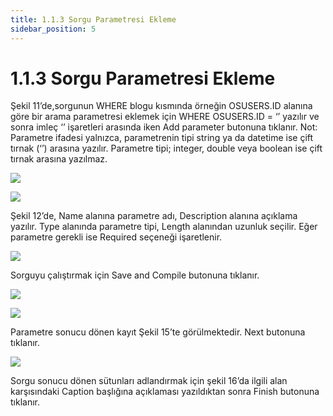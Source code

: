 ```yaml
---
title: 1.1.3 Sorgu Parametresi Ekleme
sidebar_position: 5
---
```


# 1.1.3 Sorgu Parametresi Ekleme

Şekil 11’de,sorgunun WHERE blogu kısmında örneğin OSUSERS.ID alanına göre bir arama parametresi eklemek için WHERE OSUSERS.ID = ‘’ yazılır  ve sonra imleç ‘’ işaretleri arasında iken Add parameter butonuna tıklanır. 
Not: Parametre ifadesi yalnızca, parametrenin tipi string ya da datetime ise çift tırnak (‘’) arasına yazılır. Parametre tipi; integer, double veya boolean ise çift tırnak arasına yazılmaz.


![](https://docsbimser.blob.core.windows.net/imagecontainer/auto-upload4bb3cb7b-b4ae-4699-a7d5-b811f5d472c4)

![](https://docsbimser.blob.core.windows.net/imagecontainer/auto-upload12594b54-8e93-4e8f-aff7-81e12f3237a1)

Şekil 12’de, Name alanına parametre adı, Description alanına açıklama yazılır. Type alanında parametre tipi, Length alanından uzunluk seçilir. Eğer parametre gerekli ise Required seçeneği işaretlenir. 

![](https://docsbimser.blob.core.windows.net/imagecontainer/auto-upload1120a41e-0d1e-4dd6-8877-f501a1fdba73)

Sorguyu çalıştırmak için Save and Compile butonuna tıklanır. 

![](https://docsbimser.blob.core.windows.net/imagecontainer/auto-uploadb457a245-2eb4-462b-9cc5-7add92b3b10c)

![](https://docsbimser.blob.core.windows.net/imagecontainer/auto-upload0d44f517-d2c0-481e-87b8-ae80e3e5dc27)

Parametre sonucu dönen kayıt Şekil 15’te görülmektedir. Next butonuna tıklanır. 

![](https://docsbimser.blob.core.windows.net/imagecontainer/auto-uploade272fc62-6c18-49df-8455-da877c16122e)

Sorgu sonucu dönen sütunları adlandırmak için şekil 16’da ilgili alan karşısındaki Caption başlığına açıklaması yazıldıktan sonra Finish butonuna tıklanır.
